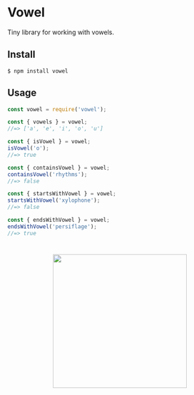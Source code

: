 # Vowel

Tiny library for working with vowels.

## Install

```
$ npm install vowel
```

## Usage

```js
const vowel = require('vowel');

const { vowels } = vowel;
//=> ['a', 'e', 'i', 'o', 'u']

const { isVowel } = vowel;
isVowel('o');
//=> true

const { containsVowel } = vowel;
containsVowel('rhythms');
//=> false

const { startsWithVowel } = vowel;
startsWithVowel('xylophone');
//=> false

const { endsWithVowel } = vowel;
endsWithVowel('persiflage');
//=> true
```

#

<p align="center">
  <a href="http://paco.sh"><img src="https://raw.githubusercontent.com/pacocoursey/pacocoursey.github.io/master/footer.png" height="300"></a>
</p>
